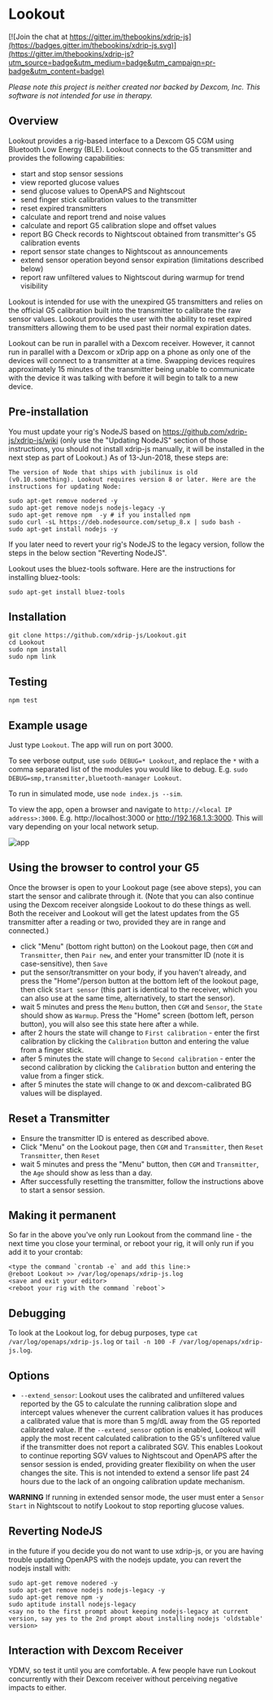 # Lookout

[![Join the chat at https://gitter.im/thebookins/xdrip-js](https://badges.gitter.im/thebookins/xdrip-js.svg)](https://gitter.im/thebookins/xdrip-js?utm_source=badge&utm_medium=badge&utm_campaign=pr-badge&utm_content=badge)

*Please note this project is neither created nor backed by Dexcom, Inc. This software is not intended for use in therapy.*

## Overview
Lookout provides a rig-based interface to a Dexcom G5 CGM using Bluetooth Low Energy (BLE).  Lookout connects to the G5 transmitter and provides the following capabilities:
- start and stop sensor sessions
- view reported glucose values
- send glucose values to OpenAPS and Nightscout
- send finger stick calibration values to the transmitter
- reset expired transmitters
- calculate and report trend and noise values
- calculate and report G5 calibration slope and offset values
- report BG Check records to Nightscout obtained from transmitter's G5 calibration events
- report sensor state changes to Nightscout as announcements
- extend sensor operation beyond sensor expiration (limitations described below)
- report raw unfiltered values to Nightscout during warmup for trend visibility

Lookout is intended for use with the unexpired G5 transmitters and relies on the official G5 calibration built into the transmitter to calibrate the raw sensor values.  Lookout provides the user with the ability to reset expired transmitters allowing them to be used past their normal expiration dates.

Lookout can be run in parallel with a Dexcom receiver.  However, it cannot run in parallel with a Dexcom or xDrip app on a phone as only one of the devices will connect to a transmitter at a time. Swapping devices requires approximately 15 minutes of the transmitter being unable to communicate with the device it was talking with before it will begin to talk to a new device.

## Pre-installation
You must update your rig's NodeJS based on https://github.com/xdrip-js/xdrip-js/wiki (only use the "Updating NodeJS" section of those instructions, you should not install xdrip-js manually, it will be installed in the next step as part of Lookout.)
As of 13-Jun-2018, these steps are:
```
The version of Node that ships with jubilinux is old (v0.10.something). Lookout requires version 8 or later. Here are the instructions for updating Node:

sudo apt-get remove nodered -y
sudo apt-get remove nodejs nodejs-legacy -y
sudo apt-get remove npm  -y # if you installed npm
sudo curl -sL https://deb.nodesource.com/setup_8.x | sudo bash -
sudo apt-get install nodejs -y
```
If you later need to revert your rig's NodeJS to the legacy version, follow the steps in the below section "Reverting NodeJS".

Lookout uses the bluez-tools software. Here are the instructions for installing bluez-tools:

```
sudo apt-get install bluez-tools
```


## Installation
```
git clone https://github.com/xdrip-js/Lookout.git
cd Lookout
sudo npm install
sudo npm link
```
## Testing
```
npm test
```

## Example usage
Just type `Lookout`. The app will run on port 3000.

To see verbose output, use `sudo DEBUG=* Lookout`, and replace the `*` with a comma separated list of the modules you would like to debug. E.g. `sudo DEBUG=smp,transmitter,bluetooth-manager Lookout`.

To run in simulated mode, use `node index.js --sim`.

To view the app, open a browser and navigate to `http://<local IP address>:3000`. E.g. http://localhost:3000 or http://192.168.1.3:3000. This will vary depending on your local network setup.

![app](images/home.png)

## Using the browser to control your G5
Once the browser is open to your Lookout page (see above steps), you can start the sensor and calibrate through it. (Note that you can also continue using the Dexcom receiver alongside Lookout to do these things as well. Both the receiver and Lookout will get the latest updates from the G5 transmitter after a reading or two, provided they are in range and connected.)

* click "Menu" (bottom right button) on the Lookout page, then `CGM` and `Transmitter`, then `Pair new`, and enter your transmitter ID (note it is case-sensitive), then `Save`
* put the sensor/transmitter on your body, if you haven't already, and press the "Home"/person button at the bottom left of the lookout page, then click `Start sensor` (this part is identical to the receiver, which you can also use at the same time, alternatively, to start the sensor).
* wait 5 minutes and press the `Menu` button, then `CGM` and `Sensor`, the `State` should show as `Warmup`. Press the "Home" screen (bottom left, person button), you will also see this state here after a while.
* after 2 hours the state will change to `First calibration` - enter the first calibration by clicking the `Calibration` button and entering the value from a finger stick.
* after 5 minutes the state will change to `Second calibration` - enter the second calibration by clicking the `Calibration` button and entering the value from a finger stick.
* after 5 minutes the state will change to `OK` and dexcom-calibrated BG values will be displayed.

## Reset a Transmitter
* Ensure the transmitter ID is entered as described above.
* Click "Menu" on the Lookout page, then `CGM` and `Transmitter`, then `Reset Transmitter`, then `Reset`
* wait 5 minutes and press the "Menu" button, then `CGM` and `Transmitter`, the `Age` should show as less than a day.
* After successfully resetting the transmitter, follow the instructions above to start a sensor session.

## Making it permanent
So far in the above you've only run Lookout from the command line - the next time you close your terminal, or reboot your rig, it will only run if you add it to your crontab:
```
<type the command `crontab -e` and add this line:>
@reboot Lookout >> /var/log/openaps/xdrip-js.log
<save and exit your editor>
<reboot your rig with the command `reboot`>
```

## Debugging
To look at the Lookout log, for debug purposes, type `cat /var/log/openaps/xdrip-js.log` or `tail -n 100 -F /var/log/openaps/xdrip-js.log`.

## Options
* `--extend_sensor`: Lookout uses the calibrated and unfiltered values reported by the G5 to calculate the running calibration slope and intercept values whenever the current calibration values it has produces a calibrated value that is more than 5 mg/dL away from the G5 reported calibrated value.  If the `--extend_sensor` option is enabled, Lookout will apply the most recent calculated calibration to the G5's unfiltered value if the transmitter does not report a calibrated SGV.  This enables Lookout to continue reporting SGV values to Nightscout and OpenAPS after the sensor session is ended, providing greater flexibility on when the user changes the site.  This is not intended to extend a sensor life past 24 hours due to the lack of an ongoing calibration update mechanism.

**WARNING** If running in extended sensor mode, the user must enter a `Sensor Start` in Nightscout to notify Lookout to stop reporting glucose values.

## Reverting NodeJS

in the future if you decide you do not want to use xdrip-js, or you are having trouble updating OpenAPS with the nodejs update, you can revert the nodejs install with:
```
sudo apt-get remove nodered -y
sudo apt-get remove nodejs nodejs-legacy -y
sudo apt-get remove npm -y
sudo aptitude install nodejs-legacy
<say no to the first prompt about keeping nodejs-legacy at current version, say yes to the 2nd prompt about installing nodejs 'oldstable' version>
```

## Interaction with Dexcom Receiver
YDMV, so test it until you are comfortable. A few people have run Lookout concurrently with their Dexcom receiver without perceiving negative impacts to either.
